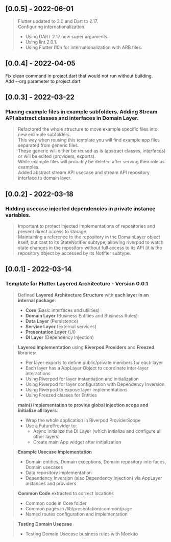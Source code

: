 ## [0.0.5] - 2022-06-01
> Flutter updated to 3.0 and Dart to 2.17.  
> Configuring internationalization.  
>  
> - Using DART 2.17 new super arguments.
> - Using lint 2.0.1.
> - Using Flutter l10n for internationalization with ARB files.


## [0.0.4] - 2022-04-05
Fix clean command in project.dart that would not run without building.  
Add --org parameter to project.dart

## [0.0.3] - 2022-03-22

### Placing example files in example subfolders. Adding Stream API abstract classes and interfaces in Domain Layer.
> Refactored the whole structure to move example specific files into new example subfolders.  
> This way when reusing this template you will find example app files separated from generic files.  
> These generic will either be reused as is (abstract classes, interfaces) or will be edited (providers, exports).  
> While example files will probably be deleted after serving their role as examples.  
> Added abstract stream API usecase and stream API repository interface to domain layer.  


## [0.0.2] - 2022-03-18

### Hidding usecase injected dependencies in private instance variables.
> Important to protect injected implementations of repositories and prevent direct access to storage.  
> Maintaining a reference to the repository in the DomainLayer object itself, but cast to its StateNotifier subtype,
> allowing riverpod to watch state changes in the repository without full access to its API (it is the repository
> object by accessed by its Notifier subtype.


## [0.0.1] - 2022-03-14

### Template for Flutter Layered Architecture - Version 0.0.1
> Defined **Layered Architecture Structure** with **each layer in an internal package**:
>   - **Core** (Basic interfaces and utilities)
>   - **Domain Layer** (Business Entities and Business Rules)
>   - **Data Layer** (Persistence)
>   - **Service Layer** (External services)
>   - **Presentation Layer** (UI)  
>   - **DI Layer** (Dependency Injection)

> **Layered Implementation** using **Riverpod Providers** and **Freezed** libraries:
>   - Per layer exports to define public/private members for each layer
>   - Each layer has a AppLayer Object to coordinate inter-layer interactions
>   - Using Riverpod for layer instantiation and initialization
>   - Using Riverpod for layer configuration with Dependency Inversion
>   - Using Riverpod to expose layer implementations
>   - Using Freezed classes for Entities

> **main() implementation to provide global injection scope and initialize all layers**:
>   - Wrap the whole application in Riverpod ProviderScope
>   - Use a FutureProvider to:
>     - Async initialize the DI Layer (which initialize and configure all other layers)
>     - Create main App widget after initialization

> **Example Usecase Implementation**
>   - Domain entities, Domain exceptions, Domain repository interfaces, Domain usecases
>   - Data repository implementation
>   - Dependency Inversion (also Dependency Injection) via AppLayer instances and providers

> **Common Code** extracted to correct locations
>   - Common code in Core folder
>   - Common pages in /lib/presentation/common/page
>   - Named routes configuration and implementation

> **Testing Domain Usecase**
>   - Testing Domain Usecase business rules with Mockito
